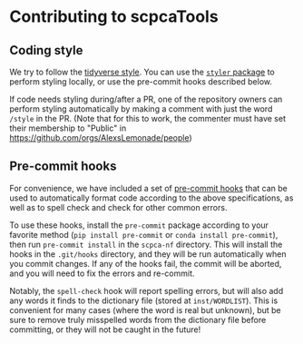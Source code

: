 # Contributing to scpcaTools

## Coding style

We try to follow the [tidyverse style](http://style.tidyverse.org/).
You can use the [`styler` package](https://styler.r-lib.org) to perform styling locally, or use the pre-commit hooks described below.

If code needs styling during/after a PR, one of the repository owners can perform styling automatically by making a comment with just the word `/style` in the PR.
(Note that for this to work, the commenter must have set their membership to "Public" in https://github.com/orgs/AlexsLemonade/people)

## Pre-commit hooks

For convenience, we have included a set of [pre-commit hooks](https://pre-commit.com/) that can be used to automatically format code according to the above specifications, as well as to spell check and check for other common errors.

To use these hooks, install the `pre-commit` package according to your favorite method (`pip install pre-commit` or `conda install pre-commit`), then run `pre-commit install` in the `scpca-nf` directory.
This will install the hooks in the `.git/hooks` directory, and they will be run automatically when you commit changes.
If any of the hooks fail, the commit will be aborted, and you will need to fix the errors and re-commit.

Notably, the `spell-check` hook will report spelling errors, but will also add any words it finds to the dictionary file (stored at `inst/WORDLIST`).
This is convenient for many cases (where the word is real but unknown), but be sure to remove truly misspelled words from the dictionary file before committing, or they will not be caught in the future!
